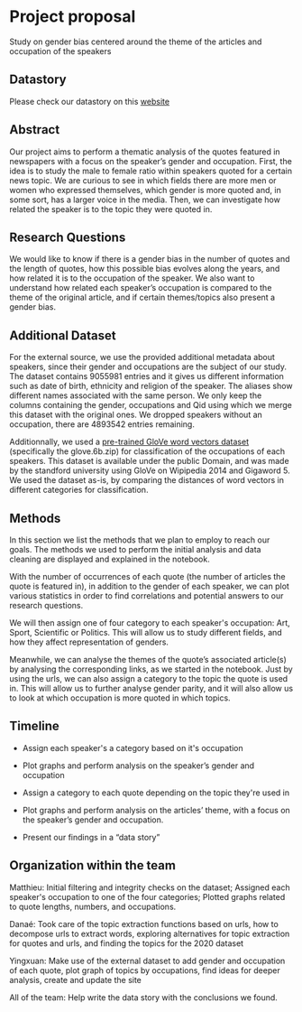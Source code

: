 # Project proposal
Study on gender bias centered around the theme of the articles and occupation of the speakers

## Datastory

Please check our datastory on this [website](https://dyxcooh.github.io/adadatastory/)

## Abstract

Our project aims to perform a thematic analysis of the quotes featured in newspapers with a focus on the speaker’s gender and occupation. First, the idea is to study the male to female ratio within speakers quoted for a certain news topic. We are curious to see in which fields there are more men or women who expressed themselves, which gender is more quoted and, in some sort, has a larger voice in the media. Then, we can investigate how related the speaker is to the topic they were quoted in.

## Research Questions

We would like to know if there is a gender bias in the number of quotes and the length of quotes, how this possible bias evolves along the years, and how related it is to the occupation of the speaker. We also want to understand how related each speaker’s occupation is compared to the theme of the original article, and if certain themes/topics also present a gender bias.

## Additional Dataset

For the external source, we use the provided additional metadata about speakers, since their gender and occupations are the subject of our study. The dataset contains 9055981 entries and it gives us different information such as date of birth, ethnicity and religion of the speaker. The aliases show different names associated with the same person. We only keep the columns containing the gender, occupations and Qid using which we merge this dataset with the original ones. We dropped speakers without an occupation, there are ​​4893542 entries remaining.

Additionnally, we used a [pre-trained GloVe word vectors dataset](https://nlp.stanford.edu/projects/glove/) (specifically the glove.6b.zip) for classification of the occupations of each speakers. This dataset is available under the public Domain, and was made by the standford university using GloVe on Wipipedia 2014 and Gigaword 5. We used the dataset as-is, by comparing the distances of word vectors in different categories for classification.

## Methods

In this section we list the methods that we plan to employ to reach our goals. The methods we used to perform the initial analysis and data cleaning are displayed and explained in the notebook.

With the number of occurrences of each quote (the number of articles the quote is featured in), in addition to the gender of each speaker, we can plot various statistics in order to find correlations and potential answers to our research questions.

We will then assign one of four category to each speaker's occupation: Art, Sport, Scientific or Politics. This will allow us to study different fields, and how they affect representation of genders.

Meanwhile, we can analyse the themes of the quote’s associated article(s) by analysing the corresponding links, as we started in the notebook. Just by using the urls, we can also assign a category to the topic the quote is used in. This will allow us to further analyse gender parity, and it will also allow us to look at which occupation is more quoted in which topics.

## Timeline

- Assign each speaker's a category based on it's occupation

- Plot graphs and perform analysis on the speaker’s gender and occupation

- Assign a category to each quote depending on the topic they're used in

- Plot graphs and perform analysis on the articles’ theme, with a focus on the speaker’s gender and occupation.

- Present our findings in a “data story”

## Organization within the team

Matthieu: Initial filtering and integrity checks on the dataset; Assigned each speaker's occupation to one of the four categories; Plotted graphs related to quote lengths, numbers, and occupations.

Danaé: Took care of the topic extraction functions based on urls, how to decompose urls to extract words, exploring alternatives for topic extraction for quotes and urls, and finding the topics for the 2020 dataset

Yingxuan: Make use of the external dataset to add gender and occupation of each quote, plot graph of topics by occupations, find ideas for deeper analysis, create and update the site

All of the team: Help write the data story with the conclusions we found.

